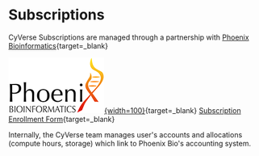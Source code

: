 # Subscriptions

CyVerse Subscriptions are managed through a partnership with [Phoenix Bioinformatics](https://www.phoenixbioinformatics.org/){target=_blank}

[![pb](../assets/pb-logo.png){width=100}](https://cyverse-subscription.phoenixbioinformatics.org/#/subscription/subscribe){target=_blank} [Subscription Enrollment Form](https://cyverse-subscription.phoenixbioinformatics.org/#/subscription/subscribe){target=_blank}

Internally, the CyVerse team manages user's accounts and allocations (compute hours, storage) which link to Phoenix Bio's accounting system.